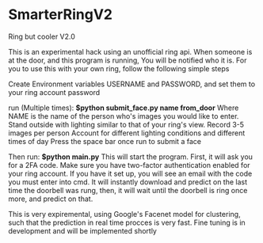 
# SmarterRingV2
Ring but cooler V2.0

This is an experimental hack using an unofficial ring api. When someone is at the door, and this program is running, You will be notified who it is.
For you to use this with your own ring, follow the following simple steps

Create Environment variables USERNAME and PASSWORD, and set them to your ring account password

run (Multiple times):
**$python submit_face.py name from_door**
Where NAME is the name of the person who's images you would like to enter.
Stand outside with lighting similar to that of your ring's view.
Record 3-5 images per person 
Account for different lighting conditions and different times of day
Press the space bar once run to submit a face 

Then run:
**$python main.py**
This will start the program. First, it will ask you for a 2FA code. Make sure you have two-factor authentication enabled for your ring account. 
If you have it set up, you will see an email with the code you must enter into cmd.
It will instantly download and predict on the last time the doorbell was rung, then, it will wait until the doorbell is ring
once more, and predict on that.

This is very expiremental, using Google's Facenet model for clustering, such that the prediction in real time procces is very fast. 
Fine tuning is in development and will be implemented shortly

